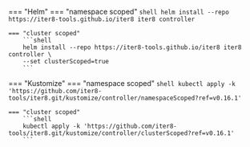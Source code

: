 === "Helm"
    === "namespace scoped"
        ```shell
        helm install --repo https://iter8-tools.github.io/iter8 iter8 controller
        ```

    === "cluster scoped"
        ```shell
        helm install --repo https://iter8-tools.github.io/iter8 iter8 controller \
        --set clusterScoped=true
        ```
    
=== "Kustomize"
    === "namespace scoped"
        ```shell
        kubectl apply -k 'https://github.com/iter8-tools/iter8.git/kustomize/controller/namespaceScoped?ref=v0.16.1'
        ```

    === "cluster scoped"
        ```shell
        kubectl apply -k 'https://github.com/iter8-tools/iter8.git/kustomize/controller/clusterScoped?ref=v0.16.1'
        ```
